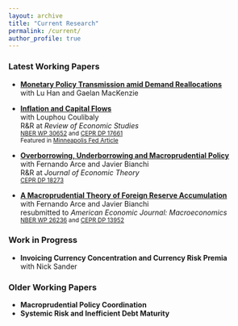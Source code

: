 ```yaml
---
layout: archive
title: "Current Research"
permalink: /current/
author_profile: true
---
```


### Latest Working Papers
* **[Monetary Policy Transmission amid Demand Reallocations](../files/Sectoral_Inflation.pdf)**\
  with Lu Han and Gaelan MacKenzie

* **[Inflation and Capital Flows](../files/InflationCF.pdf)**\
  with Louphou Coulibaly\
  R&R at *Review of Economic Studies*\
  <sub>[NBER WP 30652](https://www.nber.org/papers/w30652) and [CEPR DP 17661](https://cepr.org/publications/dp17661)</sub>\
  <sub>Featured in [Minneapolis Fed Article](https://www.minneapolisfed.org/article/2023/do-international-investment-flows-undermine-the-fight-against-inflation)
  
* **[Overborrowing, Underborrowing and Macroprudential Policy](../files/OverUnderBorrowing.pdf)**\
  with Fernando Arce and Javier Bianchi\
  R&R at *Journal of Economic Theory*\
  <sub>[CEPR DP 18273](https://cepr.org/publications/dp18273)</sub>
  
* **[A Macroprudential Theory of Foreign Reserve Accumulation](../files/Reserves_macropru_AEJ_Macro_Revision.pdf)**\
  with Fernando Arce and Javier Bianchi\
  resubmitted to *American Economic Journal: Macroeconomics*\
  <sub>[NBER WP 26236](https://www.nber.org/papers/w26236) and [CEPR DP 13952](https://cepr.org/publications/dp13952)</sub>
  

### Work in Progress
* **Invoicing Currency Concentration and Currency Risk Premia**\
  with Nick Sander

### Older Working Papers
* **Macroprudential Policy Coordination**
* **Systemic Risk and Inefficient Debt Maturity**


<!---
{% if author.googlescholar %}
  You can also find my articles on <u><a href="{{author.googlescholar}}">my Google Scholar profile</a>.</u>
{% endif %}

{% include base_path %}

{% for post in site.publications reversed %}
  {% include archive-single.html %}
{% endfor %}
-->
